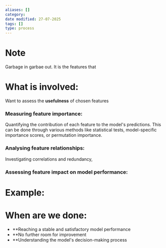 ```yaml
---
aliases: []
category:
date modified: 27-07-2025
tags: []
type: process
---
```


# Note

Garbage in garbae out. It is the features that 
# What is involved:

Want to assess the **usefulness** of chosen features
### **Measuring feature importance:** 

Quantifying the contribution of each feature to the model's predictions. This can be done through various methods like statistical tests, model-specific importance scores, or permutation importance.
### **Analysing feature relationships:** 

Investigating correlations and redundancy,

### **Assessing feature impact on model performance:** 


# Example:



# When are we done:

- **Reaching a stable and satisfactory model performance
- **No further room for improvement
- **Understanding the model's decision-making process

